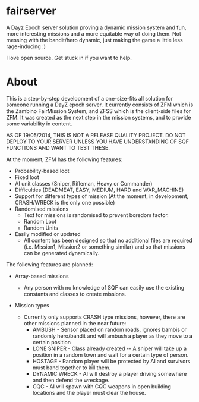 fairserver
==========

A Dayz Epoch server solution proving a dynamic mission system and fun, more interesting missions and a more equitable way of doing them. Not messing with the bandit/hero dynamic, just making the game a little less rage-inducing :)

I love open source. Get stuck in if you want to help. 

About
==========
This is a step-by-step development of a one-size-fits all solution for someone running a DayZ epoch server. It currently consists of
ZFM which is the Zambino FairMission System, and ZFSS which is the client-side files for ZFM. It was created as the 
next step in the mission systems, and to provide some variability in content. 

AS OF 19/05/2014, THIS IS NOT A RELEASE QUALITY PROJECT. DO NOT DEPLOY TO YOUR SERVER UNLESS YOU HAVE UNDERSTANDING OF
SQF FUNCTIONS AND WANT TO TEST THESE.

At the moment, ZFM has the following features:
* Probability-based loot
* Fixed loot
* AI unit classes (Sniper, Rifleman, Heavy or Commander)
* Difficulties (DEADMEAT, EASY, MEDIUM, HARD and WAR_MACHINE) 
* Support for different types of mission (At the moment, in development, CRASH/WRECK is the only one possible)
* Randomised missions
  * Text for missions is randomised to prevent boredom factor.
  * Random Loot
  * Random Units
* Easily modified or updated
  * All content has been designed so that no additional files are required (i.e. Mission1, Mission2 or something similar)
    and so that missions can be generated dynamically.


The following features are planned: 
* Array-based missions
  * Any person with no knowledge of SQF can easily use the existing constants and classes to create missions. 

* Mission types
  * Currently only supports CRASH type missions, however, there are other missions planned in the near future:
    * AMBUSH - Sensor placed on random roads, ignores bambis or randomly hero/bandit and will ambush a player as they 
      move to a certain position
    * LONE SNIPER - Class already created -- A sniper will take up a position in a random town and wait for a certain
      type of person.
    * HOSTAGE - Random player will be protected by AI and survivors must band together to kill them.
    * DYNAMIC WRECK - AI will destroy a player driving somewhere and then defend the wreckage. 
    * CQC - AI will spawn with CQC weapons in open building locations and the player must clear the house.
